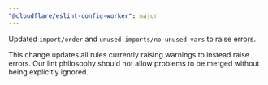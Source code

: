 ```yaml
---
"@cloudflare/eslint-config-worker": major
---
```


Updated `import/order` and `unused-imports/no-unused-vars` to raise errors.

This change updates all rules currently raising warnings to instead raise errors. Our lint philosophy should not allow problems to be merged without being explicitly ignored.
